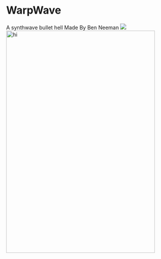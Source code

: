# WarpWave
A synthwave bullet hell
Made By Ben Neeman
![](https://i.ibb.co/nwZ49Sw/Boss-fight-WW.png)
<img src="https://i.ibb.co/nwZ49Sw/Boss-fight-WW.png" alt="hi" width="400" height="600">
